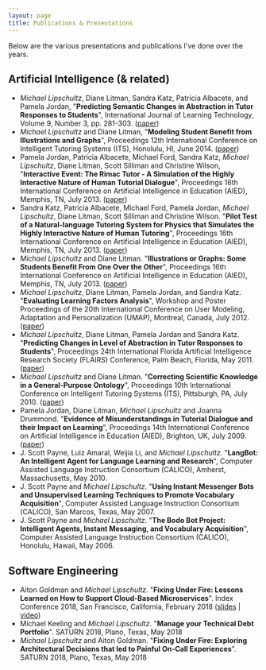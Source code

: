 ```yaml
---
layout: page
title: Publications & Presentations
---
```


Below are the various presentations and publications I've done over the years.

## Artificial Intelligence (& related)

- *Michael Lipschultz*, Diane Litman, Sandra Katz, Patricia Albacete, and Pamela Jordan, "**Predicting Semantic Changes in Abstraction in Tutor Responses to Students**", International Journal of Learning Technology, Volume 9, Number 3, pp. 281-303. ([paper](14-ijlt.pdf))
- *Michael Lipschultz* and Diane Litman, "**Modeling Student Benefit from Illustrations and Graphs**", Proceedings 12th International Conference on Intelligent Tutoring Systems (ITS), Honolulu, HI, June 2014. ([paper](14-its.pdf))
- Pamela Jordan, Patricia Albacete, Michael Ford, Sandra Katz, *Michael Lipschultz*, Diane Litman, Scott Silliman and Christine Wilson, "**Interactive Event: The Rimac Tutor - A Simulation of the Highly Interactive Nature of Human Tutorial Dialogue**", Proceedings 16th International Conference on Artificial Intelligence in Education (AIED), Memphis, TN, July 2013. ([paper](13-aied-interact.pdf))
- Sandra Katz, Patricia Albacete, Michael Ford, Pamela Jordan, *Michael Lipschultz*, Diane Litman, Scott Silliman and Christine Wilson. "**Pilot Test of a Natural-language Tutoring System for Physics that Simulates the Highly Interactive Nature of Human Tutoring**", Proceedings 16th International Conference on Artificial Intelligence in Education (AIED), Memphis, TN, July 2013. ([paper](13-aied-rimac.pdf))
- *Michael Lipschultz* and Diane Litman. "**Illustrations or Graphs: Some Students Benefit From One Over the Other**", Proceedings 16th International Conference on Artificial Intelligence in Education (AIED), Memphis, TN, July 2013. ([paper](13-aied-vis.pdf))
- *Michael Lipschultz*, Diane Litman, Pamela Jordan, and Sandra Katz. "**Evaluating Learning Factors Analysis**", Workshop and Poster Proceedings of the 20th International Conference on User Modeling, Adaptation and Personalization (UMAP), Montreal, Canada, July 2012. ([paper](umap12.pdf))
- *Michael Lipschultz*, Diane Litman, Pamela Jordan and Sandra Katz. "**Predicting Changes in Level of Abstraction in Tutor Responses to Students**", Proceedings 24th International Florida Artificial Intelligence Research Society (FLAIRS) Conference, Palm Beach, Florida, May 2011. ([paper](flairs10-13.pdf))
- *Michael Lipschultz* and Diane Litman. "**Correcting Scientific Knowledge in a General-Purpose Ontology**", Proceedings 10th International Conference on Intelligent Tutoring Systems (ITS), Pittsburgh, PA, July 2010. ([paper](60950374.pdf))
- Pamela Jordan, Diane Litman, *Michael Lipschultz* and Joanna Drummond. "**Evidence of Misunderstandings in Tutorial Dialogue and their Impact on Learning**", Proceedings 14th International Conference on Artificial Intelligence in Education (AIED), Brighton, UK, July 2009. ([paper](paper_179.pdf))
- J. Scott Payne, Luiz Amaral, Weijia Li, and *Michael Lipschultz*. "**LangBot: An Intelligent Agent for Language Learning and Research**", Computer Assisted Language Instruction Consortium (CALICO), Amherst, Massachusetts, May 2010.
- J. Scott Payne and *Michael Lipschultz*. "**Using Instant Messenger Bots and Unsupervised Learning Techniques to Promote Vocabulary Acquisition**", Computer Assisted Language Instruction Consortium (CALICO), San Marcos, Texas, May 2007.
- J. Scott Payne and *Michael Lipschultz*. "**The Bodo Bot Project: Intelligent Agents, Instant Messaging, and Vocabulary Acquisition**", Computer Assisted Language Instruction Consortium (CALICO), Honolulu, Hawaii, May 2006.


## Software Engineering

- Aiton Goldman and *Michael Lipschultz*. "**Fixing Under Fire: Lessons Learned on How to Support Cloud-Based Microservices**". Index Conference 2018, San Francisco, California, February 2018 ([slides](2018-index-fixing.pdf) \| [video](https://www.youtube.com/watch?v=iVEi6bf-yJ0))
- Michael Keeling and *Michael Lipschultz*. "**Manage your Technical Debt Portfolio**". SATURN 2018, Plano, Texas, May 2018
- *Michael Lipschultz* and Aiton Goldman. "**Fixing Under Fire: Exploring Architectural Decisions that led to Painful On-Call Experiences**". SATURN 2018, Plano, Texas, May 2018
